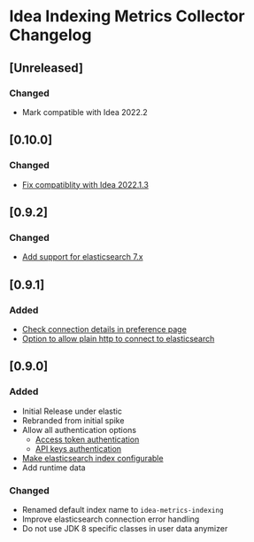 <!-- Keep a Changelog guide -> https://keepachangelog.com -->

# Idea Indexing Metrics Collector Changelog

## [Unreleased]
### Changed
- Mark compatible with Idea 2022.2

## [0.10.0]
### Changed
- [Fix compatiblity with Idea 2022.1.3](https://github.com/elastic/idea-indexing-metrics-collector/issues/11)

## [0.9.2]
### Changed
- [Add support for elasticsearch 7.x](https://github.com/elastic/idea-indexing-metrics-collector/issues/9)

## [0.9.1]
### Added
- [Check connection details in preference page](https://github.com/elastic/idea-indexing-metrics-collector/issues/5) 
- [Option to allow plain http to connect to elasticsearch](https://github.com/breskeby/indexing-stats-collector/issues/12)

## [0.9.0]
### Added
- Initial Release under elastic
- Rebranded from initial spike 
- Allow all authentication options
  - [Access token authentication](https://github.com/breskeby/indexing-stats-collector/issues/3)
  - [API keys authentication](https://github.com/breskeby/indexing-stats-collector/issues/2)
- [Make elasticsearch index configurable](https://github.com/breskeby/indexing-stats-collector/issues/5)
- Add runtime data




### Changed
- Renamed default index name to `idea-metrics-indexing`
- Improve elasticsearch connection error handling
- Do not use JDK 8 specific classes in user data anymizer